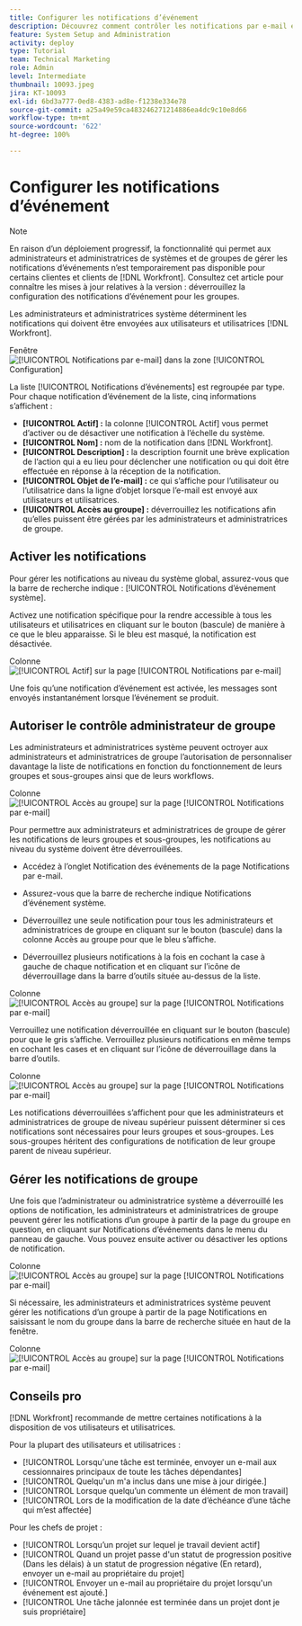 ```yaml
---
title: Configurer les notifications d’événement
description: Découvrez comment contrôler les notifications par e-mail et in-app que reçoivent les utilisateurs et utilisatrices en gérant les notifications d’événement.
feature: System Setup and Administration
activity: deploy
type: Tutorial
team: Technical Marketing
role: Admin
level: Intermediate
thumbnail: 10093.jpeg
jira: KT-10093
exl-id: 6bd3a777-0ed8-4383-ad8e-f1238e334e78
source-git-commit: a25a49e59ca483246271214886ea4dc9c10e8d66
workflow-type: tm+mt
source-wordcount: '622'
ht-degree: 100%

---
```


<!---
this has the same content as the system administrator notification setup and mangement section of the email and inapp notificiations learning path
--->

<!---
add URL link in the note at the top of the LP
--->

# Configurer les notifications d’événement

>[!NOTE]
>
>En raison d’un déploiement progressif, la fonctionnalité qui permet aux administrateurs et administratrices de systèmes et de groupes de gérer les notifications d’événements n’est temporairement pas disponible pour certains clientes et clients de [!DNL Workfront]. Consultez cet article pour connaître les mises à jour relatives à la version : déverrouillez la configuration des notifications d’événement pour les groupes.

Les administrateurs et administratrices système déterminent les notifications qui doivent être envoyées aux utilisateurs et utilisatrices [!DNL Workfront].

Fenêtre ![[!UICONTROL Notifications par e-mail] dans la zone [!UICONTROL Configuration]](assets/admin-fund-notifications-1.png)

La liste [!UICONTROL Notifications d’événements] est regroupée par type. Pour chaque notification d’événement de la liste, cinq informations s’affichent :

* **[!UICONTROL Actif] :** la colonne [!UICONTROL Actif] vous permet d’activer ou de désactiver une notification à l’échelle du système.
* **[!UICONTROL Nom] :** nom de la notification dans [!DNL Workfront].
* **[!UICONTROL Description] :** la description fournit une brève explication de l’action qui a eu lieu pour déclencher une notification ou qui doit être effectuée en réponse à la réception de la notification.
* **[!UICONTROL Objet de l’e-mail] :** ce qui s’affiche pour l’utilisateur ou l’utilisatrice dans la ligne d’objet lorsque l’e-mail est envoyé aux utilisateurs et utilisatrices.
* **[!UICONTROL Accès au groupe] :** déverrouillez les notifications afin qu’elles puissent être gérées par les administrateurs et administratrices de groupe.

## Activer les notifications

Pour gérer les notifications au niveau du système global, assurez-vous que la barre de recherche indique : [!UICONTROL Notifications d’événement système].

Activez une notification spécifique pour la rendre accessible à tous les utilisateurs et utilisatrices en cliquant sur le bouton (bascule) de manière à ce que le bleu apparaisse. Si le bleu est masqué, la notification est désactivée.

Colonne ![[!UICONTROL Actif] sur la page [!UICONTROL Notifications par e-mail]](assets/admin-fund-notifications-2.png)

Une fois qu’une notification d’événement est activée, les messages sont envoyés instantanément lorsque l’événement se produit.

## Autoriser le contrôle administrateur de groupe

Les administrateurs et administratrices système peuvent octroyer aux administrateurs et administratrices de groupe l’autorisation de personnaliser davantage la liste de notifications en fonction du fonctionnement de leurs groupes et sous-groupes ainsi que de leurs workflows.

Colonne ![[!UICONTROL Accès au groupe] sur la page [!UICONTROL Notifications par e-mail]](assets/ganotifications_01.png)

Pour permettre aux administrateurs et administratrices de groupe de gérer les notifications de leurs groupes et sous-groupes, les notifications au niveau du système doivent être déverrouillées.

* Accédez à l’onglet Notification des événements de la page Notifications par e-mail.

* Assurez-vous que la barre de recherche indique Notifications d’événement système.

* Déverrouillez une seule notification pour tous les administrateurs et administratrices de groupe en cliquant sur le bouton (bascule) dans la colonne Accès au groupe pour que le bleu s’affiche.

* Déverrouillez plusieurs notifications à la fois en cochant la case à gauche de chaque notification et en cliquant sur l’icône de déverrouillage dans la barre d’outils située au-dessus de la liste.

Colonne ![[!UICONTROL Accès au groupe] sur la page [!UICONTROL Notifications par e-mail]](assets/ganotifications_02.png)

Verrouillez une notification déverrouillée en cliquant sur le bouton (bascule) pour que le gris s’affiche. Verrouillez plusieurs notifications en même temps en cochant les cases et en cliquant sur l’icône de déverrouillage dans la barre d’outils.

Colonne ![[!UICONTROL Accès au groupe] sur la page [!UICONTROL Notifications par e-mail]](assets/ganotifications_03.png)

Les notifications déverrouillées s’affichent pour que les administrateurs et administratrices de groupe de niveau supérieur puissent déterminer si ces notifications sont nécessaires pour leurs groupes et sous-groupes. Les sous-groupes héritent des configurations de notification de leur groupe parent de niveau supérieur. ﻿


## Gérer les notifications de groupe

Une fois que l’administrateur ou administratrice système a déverrouillé les options de notification, les administrateurs et administratrices de groupe peuvent gérer les notifications d’un groupe à partir de la page du groupe en question, en cliquant sur Notifications d’événements dans le menu du panneau de gauche. Vous pouvez ensuite activer ou désactiver les options de notification.

Colonne ![[!UICONTROL Accès au groupe] sur la page [!UICONTROL Notifications par e-mail]](assets/managegroupnotifications_01.png)

Si nécessaire, les administrateurs et administratrices système peuvent gérer les notifications d’un groupe à partir de la page Notifications en saisissant le nom du groupe dans la barre de recherche située en haut de la fenêtre.

Colonne ![[!UICONTROL Accès au groupe] sur la page [!UICONTROL Notifications par e-mail]](assets/managegroupnotifications_02.png)

## Conseils pro

[!DNL Workfront] recommande de mettre certaines notifications à la disposition de vos utilisateurs et utilisatrices.

Pour la plupart des utilisateurs et utilisatrices :

* [!UICONTROL Lorsqu&#39;une tâche est terminée, envoyer un e-mail aux cessionnaires principaux de toute les tâches dépendantes]
* [!UICONTROL Quelqu&#39;un m&#39;a inclus dans une mise à jour dirigée.]
* [!UICONTROL Lorsque quelqu’un commente un élément de mon travail]
* [!UICONTROL Lors de la modification de la date d’échéance d’une tâche qui m’est affectée]


Pour les chefs de projet :

* [!UICONTROL Lorsqu’un projet sur lequel je travail devient actif]
* [!UICONTROL Quand un projet passe d&#39;un statut de progression positive (Dans les délais) à un statut de progression négative (En retard), envoyer un e-mail au propriétaire du projet]
* [!UICONTROL Envoyer un e-mail au propriétaire du projet lorsqu&#39;un événement est ajouté.]
* [!UICONTROL Une tâche jalonnée est terminée dans un projet dont je suis propriétaire]

<!---
learn more URLs
--->

